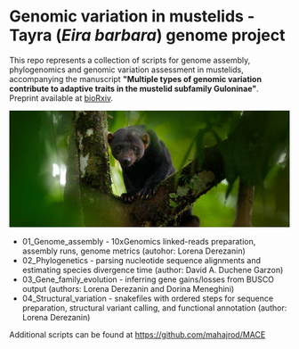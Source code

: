 # Genomic variation in mustelids - Tayra (_Eira barbara_) genome project

This repo represents a collection of scripts for genome assembly, phylogenomics and genomic variation assessment in mustelids, accompanying the manuscript **"Multiple types of genomic variation contribute to adaptive traits in the mustelid subfamily Guloninae"**.
Preprint available at [bioRxiv](https://doi.org/10.1101/2021.09.27.461651).

![Eira barbara](images/tayra_for_github.jpg)

* 01_Genome_assembly - 10xGenomics linked-reads preparation, assembly runs, genome metrics (autohor: Lorena Derezanin)
* 02_Phylogenetics - parsing nucleotide sequence alignments and estimating species divergence time (author: David A. Duchene Garzon)
* 03_Gene_family_evolution - inferring gene gains/losses from BUSCO output (authors: Lorena Derezanin and Dorina Meneghini)
* 04_Structural_variation - snakefiles with ordered steps for sequence preparation, structural variant calling, and functional annotation (author: Lorena Derezanin)

Additional scripts can be found at https://github.com/mahajrod/MACE


